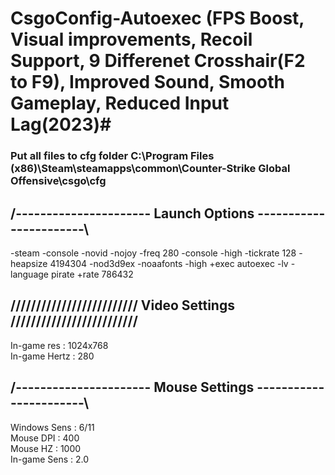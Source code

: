 # CsgoConfig-Autoexec (FPS Boost, Visual improvements, Recoil Support, 9 Differenet Crosshair(F2 to F9), Improved Sound, Smooth Gameplay, Reduced Input Lag(2023)# 

### Put all files to cfg folder C:\Program Files (x86)\Steam\steamapps\common\Counter-Strike Global Offensive\csgo\cfg

## /---------------------- Launch Options -----------------------\  
-steam -console -novid -nojoy -freq 280 -console -high -tickrate 128 -heapsize 4194304 -nod3d9ex -noaafonts -high +exec autoexec -lv -language pirate +rate 786432 


## ///////////////////////// Video Settings /////////////////////////  
In-game res : 1024x768  
In-game Hertz : 280


## /---------------------- Mouse Settings  -----------------------\  
Windows Sens : 6/11  
Mouse DPI : 400  
Mouse HZ : 1000  
In-game Sens : 2.0  




